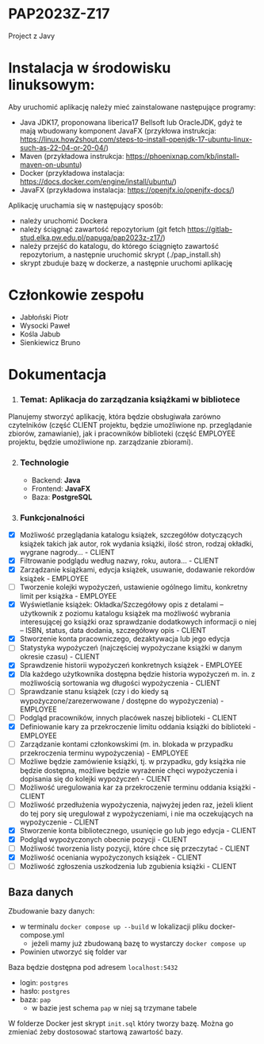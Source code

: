 # PAP2023Z-Z17
Project z Javy

# Instalacja w środowisku linuksowym:
Aby uruchomić aplikację należy mieć zainstalowane następujące programy:
- Java JDK17, proponowana liberica17 Bellsoft lub OracleJDK, gdyż te mają wbudowany komponent JavaFX (przykłowa instrukcja: https://linux.how2shout.com/steps-to-install-openjdk-17-ubuntu-linux-such-as-22-04-or-20-04/)
- Maven (przykładowa instrukcja: https://phoenixnap.com/kb/install-maven-on-ubuntu)
- Docker (przykładowa instalacja: https://docs.docker.com/engine/install/ubuntu/)
- JavaFX (przykładowa instalacja: https://openjfx.io/openjfx-docs/)

Aplikację uruchamia się w następujący sposób:
- należy uruchomić Dockera
- należy ściągnąć zawartość repozytorium (git fetch https://gitlab-stud.elka.pw.edu.pl/papuga/pap2023z-z17/)
- należy przejść do katalogu, do którego ściągnięto zawartość repozytorium, a następnie uruchomić skrypt (./pap_install.sh)
- skrypt zbuduje bazę w dockerze, a następnie uruchomi aplikację

# Członkowie zespołu
- Jabłoński Piotr
- Wysocki Paweł
- Kośla Jabub
- Sienkiewicz Bruno

# Dokumentacja

1. ### Temat: Aplikacja do zarządzania książkami w bibliotece

Planujemy stworzyć aplikację, która będzie obsługiwała zarówno czytelników (część CLIENT projektu, będzie umożliwione np. przeglądanie zbiorów, zamawianie), jak i pracowników biblioteki (część EMPLOYEE projektu, będzie umożliwione np. zarządzanie zbiorami).

2. ### Technologie
    - Backend: **Java**
    - Frontend: **JavaFX**
    - Baza: **PostgreSQL**

3. ### Funkcjonalności
- [X] Możliwość przeglądania katalogu książek, szczegółów dotyczących książek takich jak autor, rok wydania książki, ilość stron, rodzaj okładki, wygrane nagrody… - CLIENT
- [X] Filtrowanie podglądu według nazwy, roku, autora… - CLIENT
- [X] Zarządzanie książkami, edycja książek, usuwanie, dodawanie rekordów książek - EMPLOYEE
- [ ] Tworzenie kolejki wypożyczeń, ustawienie ogólnego limitu, konkretny limit per książka - EMPLOYEE
- [X] Wyświetlanie książek: Okładka/Szczegółowy opis z detalami – użytkownik z poziomu katalogu książek ma możliwość wybrania interesującej go książki oraz sprawdzanie dodatkowych informacji o niej – ISBN, status, data dodania, szczegółowy opis - CLIENT
- [X] Stworzenie konta pracowniczego, dezaktywacja lub jego edycja
- [ ] Statystyka wypożyczeń (najczęściej wypożyczane książki w danym okresie czasu) - CLIENT
- [X] Sprawdzenie historii wypożyczeń konkretnych książek - EMPLOYEE
- [X] Dla każdego użytkownika dostępna będzie historia wypożyczeń m. in. z możliwością sortowania wg długości wypożyczenia - CLIENT
- [ ] Sprawdzanie stanu książek (czy i do kiedy są wypożyczone/zarezerwowane / dostępne do wypożyczenia) - EMPLOYEE
- [ ] Podgląd pracowników, innych placówek naszej biblioteki - CLIENT
- [X] Definiowanie kary za przekroczenie limitu oddania książki do biblioteki - EMPLOYEE
- [ ] Zarządzanie kontami członkowskimi (m. in. blokada w przypadku przekroczenia terminu wypożyczenia) - EMPLOYEE
- [ ] Możliwe będzie zamówienie książki, tj. w przypadku, gdy książka nie będzie dostępna, możliwe będzie wyrażenie chęci wypożyczenia i dopisania się do kolejki wypożyczeń - CLIENT
- [ ] Możliwość uregulowania kar za przekroczenie terminu oddania książki - CLIENT
- [ ] Możliwość przedłużenia wypożyczenia, najwyżej jeden raz, jeżeli klient do tej pory się uregulował z wypożyczeniami, i nie ma oczekujących na wypożyczenie - CLIENT
- [X] Stworzenie konta bibliotecznego, usunięcie go lub jego edycja - CLIENT
- [X] Podgląd wypożyczonych obecnie pozycji - CLIENT
- [ ] Możliwość tworzenia listy pozycji, które chce się przeczytać - CLIENT
- [X] Możliwość oceniania wypożyczonych książek - CLIENT
- [ ] Możliwość zgłoszenia uszkodzenia lub zgubienia książki - CLIENT

## Baza danych

Zbudowanie bazy danych:
- w terminalu `docker compose up --build` w lokalizacji pliku docker-compose.yml
  - jeżeli mamy już zbudowaną bazę to wystarczy `docker compose up`
- Powinien utworzyć się folder var

Baza będzie dostępna pod adresem `localhost:5432`
- login: `postgres`
- hasło: `postgres`
- baza: `pap`
  - w bazie jest schema `pap` w niej są trzymane tabele

W folderze Docker jest skrypt `init.sql` który tworzy bazę.
Można go zmieniać żeby dostosować startową zawartość bazy.

